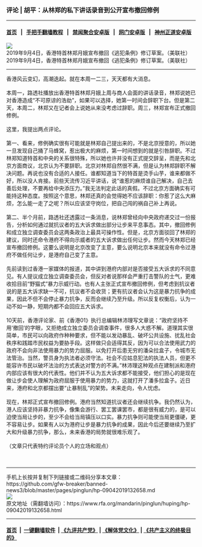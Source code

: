 ### 评论 | 胡平：从林郑的私下讲话录音到公开宣布撤回修例
------------------------

#### [首页](https://github.com/gfw-breaker/banned-news3/blob/master/README.md) &nbsp;&nbsp;|&nbsp;&nbsp; [手把手翻墙教程](https://github.com/gfw-breaker/guides/wiki) &nbsp;&nbsp;|&nbsp;&nbsp; [禁闻聚合安卓版](https://github.com/gfw-breaker/bn-android) &nbsp;&nbsp;|&nbsp;&nbsp; [网门安卓版](https://github.com/oGate2/oGate) &nbsp;&nbsp;|&nbsp;&nbsp; [神州正道安卓版](https://github.com/SzzdOgate/update) 



<div id="headerimg">
 <img alt="2019年9月4日，香港特首林郑月娥宣布撤回《逃犯条例》修订草案。（美联社）" src="https://www.rfa.org/mandarin/Xinwen/1-09042019095218.html/AP_19247402755170.jpg/@@images/5764c9ad-6f3f-4455-bdd4-15e4ffa0501b.jpeg" title="2019年9月4日，香港特首林郑月娥宣布撤回《逃犯条例》修订草案。（美联社）"/>
 <div id="headerimgcontents">
  <div id="headerimgcaption">
   <span>
    2019年9月4日，香港特首林郑月娥宣布撤回《逃犯条例》修订草案。（美联社）
   </span>
   <!-- zoomattribute -->
  </div>
  <!-- headerimgcaption -->
 </div>
 <!-- headerimagecontents -->
</div>

<hr/>
<div id="storytext">
 <div>
  <div class="slot_header">
  </div>
 </div>
 <p>
  香港风云变幻，高潮迭起。就在本周一二三，天天都有大消息。
  <br/>
  <br/>
  本周一，路透社播放出香港特首林郑月娥上周与商人会面的讲话录音，林郑说她已对香港造成“不可原谅的浩劫”，如果可以选择，她第一时间会辞职下台。但是第二天，本周二，林郑又在记者会上说她从来没考虑过辞职。周三，林郑宣布正式撤回修例。
  <br/>
  <br/>
  这里，我提出两点评论。
  <br/>
  <br/>
  第一、看来，修例确实很有可能就是林郑自己提出来的，不是北京授意的，所以她一旦发现自己捅了马蜂窝，惹出极大的麻烦，第一时间想到的就是引咎辞职。不过林郑知道特首和中央的关系很特殊，所以她也许并没有正式提交辞呈，而是先和北京方面商议，北京认为不要辞职。北京对林郑自然很不满，但是认为林郑辞职不解决问题。再说也没有合适的人接任。谁都知道当下的特首是烫手山芋，谁来都做不好，所以没人肯接。前些天流传习近平讲话，说“谁惹的麻烦谁自己解决，自己去善后处理，不要再给中央添压力。”我无法判定此话的真假。不过北京方面确实有可能持这种态度。按照这个意思，林郑还真的会觉得她不应该辞职：你惹了这么大麻烦，怎么能一走了之呢？所以应该坚守岗位，把自己闯的祸自己补上再说。
  <br/>
  <br/>
  第二、半个月前，路透社还透露过一条消息，说林郑曾经向中央政府递交过一份报告，分析如何通过就抗议者的五大诉求做出部分让步来平息事态。其中，撤回修例和成立独立调查委员会这两条政治上最具可操作性。但是，北京方面驳回了林郑的建议，同时还命令港府不得向示威者的五大诉求做出任何让步。然而今天林郑已经宣布撤回修例。这要么说明是北京改变了主意，要么说明北京本来就没有命令过港府不做任何让步，是港府自己变了主意。
  <br/>
  <br/>
  先前读到过香港一家媒体的报道，其中讲到港府内部对是否接受五大诉求的不同意见。有人提议成立独立调查委员会，但反对者说那样会严重打击警队的士气，更难收拾目前“野猫式”暴力示威行动。也有人主张正式宣布撤回修例，但考虑到抗议者说的是五大诉求缺一不可，抗议者不会收货；更有抗议者会认为这是暴力抗争的成果，因此不但不会停止暴力抗争，反而会继续乃至升级。所以反复权衡后，认为一动不如一静，短期内都不会回应五大诉求。
  <br/>
  <br/>
  10天前，香港评论家、前《香港01》执行总编辑林沛理写文章说：“政府坚持不用‘撤回’的字眼，又拒绝成立独立委员会调查事件，很多人大惑不解。道理其实很简单，市民可以向政府作种种要求，但不能以发动暴乱、破坏公共设施、扰乱社会秩序和践踏市民权益为要胁手段。这样做只会适得其反，因为可以合法使用武力的政府不会向非法使用暴力的势力屈服。以免打开后患无穷的潘朵拉盒子，令城市无法管治。当然，警员身为执法者必须守法。社会不应姑息犯法的执法人员，但更不能容许市民以破坏法治的方式表达对警方的不满。”林沛理这种观点在建制派和港府内部应该有很大的代表性。他们并不认为五大诉求都不能接受，他们担心的是现在做让步会使人理解为政府屈服于使用暴力的势力，这就打开了潘多拉盒子。近日来，港府和北京都摆出要“止暴制乱”的架势。未来走向，令人忧虑。
  <br/>
  <br/>
  现在，林郑正式宣布撤回修例。港府当然知道抗议者还会继续抗争。我仍然认为，港人应该坚持非暴力抗争，像集会游行、罢工罢课罢市，都是很有威力的，是可以迫使当局让步的，至少不会给当局镇压以口实。暴力抗争则可能使当局更僵硬，更不容易让步。如果有人以为港府让步是暴力抗争的成果，因此今后还要继续乃至扩大和升级暴力抗争，那么，未来香港的局势就很难乐观了。
  <br/>
  <br/>
  （文章只代表特约评论员个人的立场和观点）
  <br/>
  <br/>
  <br/>
 </p>
</div>

<hr/>
手机上长按并复制下列链接或二维码分享本文章：<br/>
https://github.com/gfw-breaker/banned-news3/blob/master/pages/pinglun/hp-09042019132658.md <br/>
<a href='https://github.com/gfw-breaker/banned-news3/blob/master/pages/pinglun/hp-09042019132658.md'><img src='https://github.com/gfw-breaker/banned-news3/blob/master/pages/pinglun/hp-09042019132658.md.png'/></a> <br/>
原文地址（需翻墙访问）：https://www.rfa.org/mandarin/pinglun/huping/hp-09042019132658.html


------------------------
#### [首页](https://github.com/gfw-breaker/banned-news3/blob/master/README.md) &nbsp;|&nbsp; [一键翻墙软件](https://github.com/gfw-breaker/nogfw/blob/master/README.md) &nbsp;| [《九评共产党》](https://github.com/gfw-breaker/9ping.md/blob/master/README.md#九评之一评共产党是什么) | [《解体党文化》](https://github.com/gfw-breaker/jtdwh.md/blob/master/README.md) | [《共产主义的终极目的》](https://github.com/gfw-breaker/gczydzjmd.md/blob/master/README.md)


<img src='http://gfw-breaker.win/banned-news3/pages/pinglun/hp-09042019132658.md' width='0px' height='0px'/>